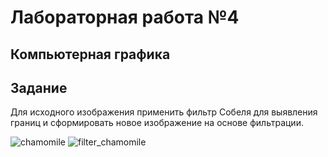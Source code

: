 # Лабораторная работа №4
## Компьютерная графика 
## Задание
Для исходного изображения применить фильтр Собеля для выявления границ и сформировать новое изображение на основе фильтрации.

![chamomile](https://user-images.githubusercontent.com/61342782/145785348-6af2171c-c074-4a3b-9379-aceb2864934d.jpg) 
![filter_chamomile](https://user-images.githubusercontent.com/61342782/145785374-def5f766-ea74-47c7-9e5a-8a6b856ea5e5.png)
